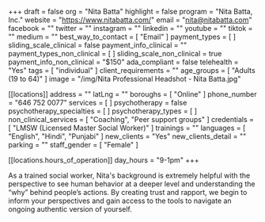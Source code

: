 +++
draft = false
org = "Nita Batta"
highlight = false
program = "Nita Batta, Inc."
website = "https://www.nitabatta.com/"
email = "nita@nitabatta.com"
facebook = ""
twitter = ""
instagram = ""
linkedin = ""
youtube = ""
tiktok = ""
medium = ""
best_way_to_contact = [ "Email" ]
payment_types = [ ]
sliding_scale_clinical = false
payment_info_clinical = ""
payment_types_non_clinical = [ ]
sliding_scale_non_clinical = true
payment_info_non_clinical = "$150"
ada_compliant = false
telehealth = "Yes"
tags = [ "individual" ]
client_requirements = ""
age_groups = [ "Adults (19 to 64)" ]
image = "/img/Nita Professional Headshot - Nita Batta.jpg"

[[locations]]
address = ""
latLng = ""
boroughs = [ "Online" ]
phone_number = "646 752 0077"
services = [ ]
psychotherapy = false
psychotherapy_specialties = [ ]
psychotherapy_types = [ ]
non_clinical_services = [ "Coaching", "Peer support groups" ]
credentials = [ "LMSW (Licensed Master Social Worker)" ]
trainings = ""
languages = [ "English", "Hindi", "Punjabi" ]
new_clients = "Yes"
new_clients_detail = ""
parking = ""
staff_gender = [ "Female" ]

  [[locations.hours_of_operation]]
  day_hours = "9-1pm"
+++


As a trained social worker, Nita's background is extremely helpful with the perspective to see human behavior at a deeper level and understanding the “why” behind people’s actions. By creating trust and rapport, we begin to inform your perspectives and gain access to the tools to navigate an ongoing authentic version of yourself.

